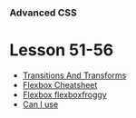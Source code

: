 ### Advanced CSS

<h1> Lesson 51-56</h1>

  <ul>
         <li><a href="https://thoughtbot.com/blog/transitions-and-transforms" target="blank">Transitions And Transforms</a></li>
         <li><a href="https://darekkay.com/dev/flexbox-cheatsheet.html" target="blank">Flexbox Cheatsheet</a></li>
         <li><a href="http://flexboxfroggy.com/" target="blank">Flexbox  flexboxfroggy</a></li>
         <li><a href="https://caniuse.com/" target="blank">Can I use</a></li>
  </ul>
